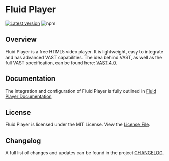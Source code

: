 # Fluid Player
[![Latest version](https://img.shields.io/github/v/release/fluid-player/fluid-player?include_prereleases&label=latest%20release&sort=semver&style=flat-square&logo=GitHub)](https://github.com/fluid-player/fluid-player/releases/latest)
![npm](https://img.shields.io/npm/v/fluid-player?style=flat-square&logo=npm)

## Overview

Fluid Player is a free HTML5 video player. It is lightweight, easy to integrate and has advanced VAST capabilities.
The idea behind VAST, as well as the full VAST specification, can be found here: [VAST 4.0](https://www.iab.com/guidelines/digital-video-ad-serving-template-vast-4-0/).

## Documentation
The integration and configuration of Fluid Player is fully outlined in [Fluid Player Documentation](http://docs.fluidplayer.com)

## License

Fluid Player is licensed under the MIT License. View the [License File](LICENSE).

## Changelog

A full list of changes and updates can be found in the project [CHANGELOG](CHANGELOG.md).
